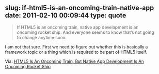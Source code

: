 slug: if-html5-is-an-oncoming-train-native-app
date: 2011-02-10 00:09:44
type: quote
---

> If HTML5 is an oncoming train, native app development is an oncoming rocket ship. And everyone seems to know that’s not going to change anytime soon.

I am not that sure. First we need to figure out whether this is basically a framework topic or a thing which is required to be part of HTML5 itself.

 Via: [HTML5 Is An Oncoming Train, But Native App Development Is An Oncoming Rocket Ship](http://techcrunch.com/2011/02/09/html5-versus-native-apps/)
